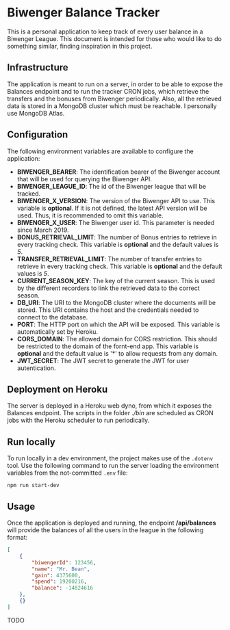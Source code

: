 # Biwenger Balance Tracker
This is a personal application to keep track of every user balance in a Biwenger League. This document is intended for those who would like to do something similar, finding inspiration in this project.

## Infrastructure
The application is meant to run on a server, in order to be able to expose the Balances endpoint and to run the tracker CRON jobs, which retrieve the transfers and the bonuses from Biwenger periodically.
Also, all the retrieved data is stored in a MongoDB cluster which must be reachable. I personally use MongoDB Atlas.

## Configuration
The following environment variables are available to configure the application:
* **BIWENGER_BEARER**: The identification bearer of the Biwenger account that will be used for querying the Biwenger API.
* **BIWENGER_LEAGUE_ID**: The id of the Biwenger league that will be tracked.
* **BIWENGER_X_VERSION**: The version of the Biwenger API to use. This variable is **optional**. If it is not defined, the latest API version will be used. Thus, it is recommended to omit this variable.
* **BIWENGER_X_USER**: The Biwenger user id. This parameter is needed since March 2019.
* **BONUS_RETRIEVAL_LIMIT**: The number of Bonus entries to retrieve in every tracking check. This variable is **optional** and the default values is *5*. 
* **TRANSFER_RETRIEVAL_LIMIT**: The number of transfer entries to retrieve in every tracking check. This variable is **optional** and the default values is *5*.
* **CURRENT_SEASON_KEY**: The key of the current season. This is used by the different recorders to link the retrieved data to the correct season.
* **DB_URI**: The URI to the MongoDB cluster where the documents will be stored. This URI contains the host and the credentials needed to connect to the database.
* **PORT**: The HTTP port on which the API will be exposed. This variable is automatically set by Heroku.
* **CORS_DOMAIN**: The allowed domain for CORS restriction. This should be restricted to the domain of the fornt-end app. This variable is **optional** and the default value is '*' to allow requests from any domain.
* **JWT_SECRET**: The JWT secret to generate the JWT for user autentication.

## Deployment on Heroku
The server is deployed in a Heroku web dyno, from which it exposes the Balances endpoint. The scripts in the folder *./bin* are scheduled as CRON jobs with the Heroku scheduler to run periodically.

## Run locally
To run locally in a dev environment, the project makes use of the `.dotenv` tool.
Use the following command to run the server loading the environment variables from the not-committed `.env` file:
```
npm run start-dev
```

## Usage
Once the application is deployed and running, the endpoint **/api/balances** will provide the balances of all the users in the league in the following format:

```json
[
    {
        "biwengerId": 123456,
        "name": "Mr. Bean",
        "gain": 4375600,
        "spend": 19200216,
        "balance": -14824616
    },
    {}
]
```

TODO